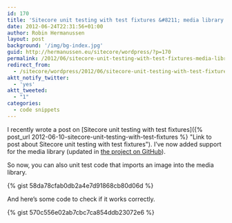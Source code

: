 ```yaml
---
id: 170
title: 'Sitecore unit testing with test fixtures &#8211; media library support added'
date: 2012-06-24T22:31:56+01:00
author: Robin Hermanussen
layout: post
background: '/img/bg-index.jpg'
guid: http://hermanussen.eu/sitecore/wordpress/?p=170
permalink: /2012/06/sitecore-unit-testing-with-test-fixtures-media-library-support-added/
redirect_from:
  - /sitecore/wordpress/2012/06/sitecore-unit-testing-with-test-fixtures-media-library-support-added/
aktt_notify_twitter:
  - 'yes'
aktt_tweeted:
  - "1"
categories:
  - code snippets
---
```

I recently wrote a post on [Sitecore unit testing with test fixtures]({% post_url 2012-06-10-sitecore-unit-testing-with-test-fixtures %} "Link to post about Sitecore unit testing with test fixtures"). I&#8217;ve now added support for the media library (updated in <a title="The FixtureDataProvider project on GitHub" href="https://github.com/hermanussen/Sitecore-FixtureDataProvider">the project on GitHub</a>).

So now, you can also unit test code that imports an image into the media library.

{% gist 58da78cfab0db2a4e7d91868cb80d06d %}

And here&#8217;s some code to check if it works correctly.

{% gist 570c556e02ab7cbc7ca854ddb23072e6 %}